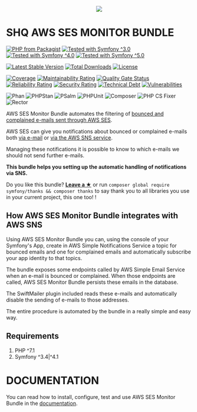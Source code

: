 <p align="center">
    <a href="http://www.serendipityhq.com" target="_blank">
        <img src="http://www.serendipityhq.com/assets/open-source-projects/Logo-SerendipityHQ-Icon-Text-Purple.png">
    </a>
</p>

SHQ AWS SES MONITOR BUNDLE
==========================

[![PHP from Packagist](https://img.shields.io/packagist/php-v/serendipity_hq/bundle-aws-ses-monitor?color=%238892BF)](https://packagist.org/packages/serendipity_hq/bundle-aws-ses-monitor)
[![Tested with Symfony ^3.0](https://img.shields.io/badge/Symfony-%5E3.0-333)](https://github.com/Aerendir/bundle-aws-ses-monitor/actions)
[![Tested with Symfony ^4.0](https://img.shields.io/badge/Symfony-%5E4.0-333)](https://github.com/Aerendir/bundle-aws-ses-monitor/actions)
[![Tested with Symfony ^5.0](https://img.shields.io/badge/Symfony-%5E5.0-333)](https://github.com/Aerendir/bundle-aws-ses-monitor/actions)

[![Latest Stable Version](https://poser.pugx.org/serendipity_hq/bundle-aws-ses-monitor/v/stable.png)](https://packagist.org/packages/serendipity_hq/bundle-aws-ses-monitor)
[![Total Downloads](https://poser.pugx.org/serendipity_hq/bundle-aws-ses-monitor/downloads.svg)](https://packagist.org/packages/serendipity_hq/bundle-aws-ses-monitor)
[![License](https://poser.pugx.org/serendipity_hq/bundle-aws-ses-monitor/license.svg)](https://packagist.org/packages/serendipity_hq/bundle-aws-ses-monitor)

[![Coverage](https://sonarcloud.io/api/project_badges/measure?project=Aerendir_bundle-aws-ses-monitor&metric=coverage)](https://sonarcloud.io/dashboard?id=Aerendir_bundle-aws-ses-monitor)
[![Maintainability Rating](https://sonarcloud.io/api/project_badges/measure?project=Aerendir_bundle-aws-ses-monitor&metric=sqale_rating)](https://sonarcloud.io/dashboard?id=Aerendir_bundle-aws-ses-monitor)
[![Quality Gate Status](https://sonarcloud.io/api/project_badges/measure?project=Aerendir_bundle-aws-ses-monitor&metric=alert_status)](https://sonarcloud.io/dashboard?id=Aerendir_bundle-aws-ses-monitor)
[![Reliability Rating](https://sonarcloud.io/api/project_badges/measure?project=Aerendir_bundle-aws-ses-monitor&metric=reliability_rating)](https://sonarcloud.io/dashboard?id=Aerendir_bundle-aws-ses-monitor)
[![Security Rating](https://sonarcloud.io/api/project_badges/measure?project=Aerendir_bundle-aws-ses-monitor&metric=security_rating)](https://sonarcloud.io/dashboard?id=Aerendir_bundle-aws-ses-monitor)
[![Technical Debt](https://sonarcloud.io/api/project_badges/measure?project=Aerendir_bundle-aws-ses-monitor&metric=sqale_index)](https://sonarcloud.io/dashboard?id=Aerendir_bundle-aws-ses-monitor)
[![Vulnerabilities](https://sonarcloud.io/api/project_badges/measure?project=Aerendir_bundle-aws-ses-monitor&metric=vulnerabilities)](https://sonarcloud.io/dashboard?id=Aerendir_bundle-aws-ses-monitor)

![Phan](https://github.com/Aerendir/bundle-aws-ses-monitor/workflows/Phan/badge.svg)
![PHPStan](https://github.com/Aerendir/bundle-aws-ses-monitor/workflows/PHPStan/badge.svg)
![PSalm](https://github.com/Aerendir/bundle-aws-ses-monitor/workflows/PSalm/badge.svg)
![PHPUnit](https://github.com/Aerendir/bundle-aws-ses-monitor/workflows/PHPunit/badge.svg)
![Composer](https://github.com/Aerendir/bundle-aws-ses-monitor/workflows/Composer/badge.svg)
![PHP CS Fixer](https://github.com/Aerendir/bundle-aws-ses-monitor/workflows/PHP%20CS%20Fixer/badge.svg)
![Rector](https://github.com/Aerendir/bundle-aws-ses-monitor/workflows/Rector/badge.svg)

AWS SES Monitor Bundle automates the filtering of [bounced and complained e-mails sent through AWS SES](http://docs.aws.amazon.com/ses/latest/DeveloperGuide/best-practices-bounces-complaints.html).

AWS SES can give you notifications about bounced or complained e-mails both [via e-mail](http://docs.aws.amazon.com/ses/latest/DeveloperGuide/notifications-via-email.html)
 or [via the AWS SNS service](http://docs.aws.amazon.com/ses/latest/DeveloperGuide/notifications-via-sns.html).

Managing these notifications it is possible to know to which e-mails we should not send further e-mails.

**This bundle helps you setting up the automatic handling of notifications via SNS.**

Do you like this bundle? [**Leave a &#9733;**](#js-repo-pjax-container) or run `composer global require symfony/thanks && composer thanks` to say thank you to all libraries you use in your current project, this one too! !

How AWS SES Monitor Bundle integrates with AWS SNS
--------------------------------------------------

Using AWS SES Monitor Bundle you can, using the console of your Symfony's App, create in AWS Simple Notifications Service a topic for bounced emails and one for complained emails and automatically subscribe your app identity to that topics.

The bundle exposes some endpoints called by AWS Simple Email Service when an e-mail is bounced or complained. When those endpoints are called, AWS SES Monitor Bundle persists these emails in the database.

The SwiftMailer plugin included reads these e-mails and automatically disable the sending of e-mails to those addresses.

The entire procedure is automated by the bundle in a really simple and easy way.

Requirements
------------

1. PHP ^7.1
2. Symfony ^3.4|^4.1

DOCUMENTATION
=============

You can read how to install, configure, test and use AWS SES Monitor Bundle in the [documentation](src/Resources/doc/Index.md).
